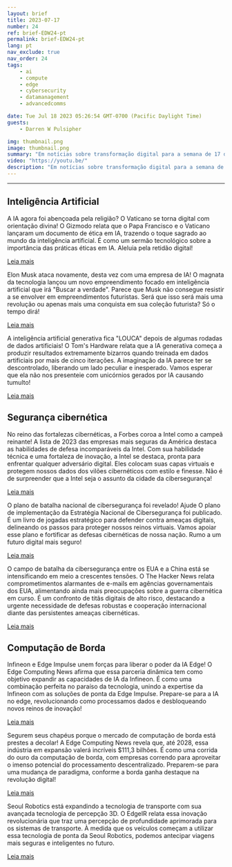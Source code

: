 ```yaml
---
layout: brief
title: 2023-07-17
number: 24
ref: brief-EDW24-pt
permalink: brief-EDW24-pt
lang: pt
nav_exclude: true
nav_order: 24
tags:
    - ai
    - compute
    - edge
    - cybersecurity
    - datamanagement
    - advancedcomms

date: Tue Jul 18 2023 05:26:54 GMT-0700 (Pacific Daylight Time)
guests:
    - Darren W Pulsipher

img: thumbnail.png
image: thumbnail.png
summary: "Em notícias sobre transformação digital para a semana de 17 de julho de 2023, o Papa Francisco oferece orientações sobre ética em IA, a Intel continua sendo a fortaleza cibernética da América, e o mercado de computação de borda está pronto para decolar!"
video: "https://youtu.be/"
description: "Em notícias sobre transformação digital para a semana de 17 de julho de 2023, o Papa Francisco oferece orientações sobre ética em IA, a Intel continua sendo a fortaleza cibernética da América, e o mercado de computação de borda está pronto para decolar!"
---
```






---

## Inteligência Artificial

A IA agora foi abençoada pela religião? O Vaticano se torna digital com orientação divina! O Gizmodo relata que o Papa Francisco e o Vaticano lançaram um documento de ética em IA, trazendo o toque sagrado ao mundo da inteligência artificial. É como um sermão tecnológico sobre a importância das práticas éticas em IA. Aleluia pela retidão digital!

[Leia mais](https://gizmodo.com/pope-francis-vatican-releases-ai-ethics-1850583076)

Elon Musk ataca novamente, desta vez com uma empresa de IA! O magnata da tecnologia lançou um novo empreendimento focado em inteligência artificial que irá "Buscar a verdade". Parece que Musk não consegue resistir a se envolver em empreendimentos futuristas. Será que isso será mais uma revolução ou apenas mais uma conquista em sua coleção futurista? Só o tempo dirá!

[Leia mais](https://www.cnn.com/2023/07/12/tech/elon-musk-ai-company/index.html)

A inteligência artificial generativa fica "LOUCA" depois de algumas rodadas de dados artificiais! O Tom's Hardware relata que a IA generativa começa a produzir resultados extremamente bizarros quando treinada em dados artificiais por mais de cinco iterações. A imaginação da IA parece ter se descontrolado, liberando um lado peculiar e inesperado. Vamos esperar que ela não nos presenteie com unicórnios gerados por IA causando tumulto!

[Leia mais](https://www.tomshardware.com/news/generative-ai-goes-mad-when-trained-on-artificial-data-over-five-times)

## Segurança cibernética

No reino das fortalezas cibernéticas, a Forbes coroa a Intel como a campeã reinante! A lista de 2023 das empresas mais seguras da América destaca as habilidades de defesa incomparáveis da Intel. Com sua habilidade técnica e uma fortaleza de inovação, a Intel se destaca, pronta para enfrentar qualquer adversário digital. Eles colocam suas capas virtuais e protegem nossos dados dos vilões cibernéticos com estilo e finesse. Não é de surpreender que a Intel seja o assunto da cidade da cibersegurança!

[Leia mais](https://www.forbes.com/sites/hnewman/2023/06/08/meet-americas-most-cybersecure-companies-2023/?sh=dd8bc202cf60)

O plano de batalha nacional de cibersegurança foi revelado! Ajude O plano de implementação da Estratégia Nacional de Cibersegurança foi publicado. É um livro de jogadas estratégico para defender contra ameaças digitais, delineando os passos para proteger nossos reinos virtuais. Vamos apoiar esse plano e fortificar as defesas cibernéticas de nossa nação. Rumo a um futuro digital mais seguro!

[Leia mais](https://www.helpnetsecurity.com/2023/07/13/national-cybersecurity-strategy-implementation-plan-published/)

O campo de batalha da cibersegurança entre os EUA e a China está se intensificando em meio a crescentes tensões. O The Hacker News relata comprometimentos alarmantes de e-mails em agências governamentais dos EUA, alimentando ainda mais preocupações sobre a guerra cibernética em curso. É um confronto de titãs digitais de alto risco, destacando a urgente necessidade de defesas robustas e cooperação internacional diante das persistentes ameaças cibernéticas.

[Leia mais](https://thehackernews.com/2023/07/us-government-agencies-emails.html)

## Computação de Borda

Infineon e Edge Impulse unem forças para liberar o poder da IA Edge! O Edge Computing News afirma que essa parceria dinâmica tem como objetivo expandir as capacidades de IA da Infineon. É como uma combinação perfeita no paraíso da tecnologia, unindo a expertise da Infineon com as soluções de ponta da Edge Impulse. Prepare-se para a IA no edge, revolucionando como processamos dados e desbloqueando novos reinos de inovação!

[Leia mais](https://www.edgecomputing-news.com/2023/07/10/infineon-partners-with-edge-impulse-to-extend-its-edge-ai-capabilities/)

Segurem seus chapéus porque o mercado de computação de borda está prestes a decolar! A Edge Computing News revela que, até 2028, essa indústria em expansão valerá incríveis $111,3 bilhões. É como uma corrida do ouro da computação de borda, com empresas correndo para aproveitar o imenso potencial do processamento descentralizado. Preparem-se para uma mudança de paradigma, conforme a borda ganha destaque na revolução digital!

[Leia mais](https://www.edgecomputing-news.com/2023/07/10/edge-computing-market-to-be-worth-111-3-billion-by-2028/)

Seoul Robotics está expandindo a tecnologia de transporte com sua avançada tecnologia de percepção 3D. O EdgeIR relata essa inovação revolucionária que traz uma percepção de profundidade aprimorada para os sistemas de transporte. À medida que os veículos começam a utilizar essa tecnologia de ponta da Seoul Robotics, podemos antecipar viagens mais seguras e inteligentes no futuro.

[Leia mais](https://www.edgeir.com/seoul-robotics-develops-3d-perception-tech-to-boost-transportation-systems-20230711)

